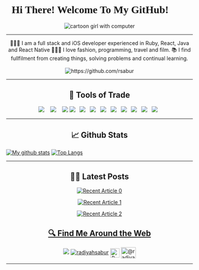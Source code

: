<h1 style="font-family:verdana;" align="center" >Hi There! Welcome To My GitHub! 👋🏾</h1>

<p align="center">
<img src="https://media.istockphoto.com/vectors/young-african-woman-with-dark-hair-works-on-a-laptop-work-from-home-vector-id1251388737?k=6&m=1251388737&s=612x612&w=0&h=eJdo48hvDpL3ZpTYYovd4u44Ec_FE5k8rlnwJVs-JT0=" alt="cartoon girl with computer"/>
</p>

<hr>

<p align="center">
👩🏾‍🎓 I am a full stack and iOS developer experienced in Ruby, React, Java and React Native
👩🏾‍💻 I love fashion, programming, travel and film.
📚 I find fullfilment from creating things, solving problems and continual learning.
  <br> <br>
  <img src="https://komarev.com/ghpvc/?username=rsabur" alt="https://github.com/rsabur" />
</p>

<hr>

<h2 align="center"> 🔭 Tools of Trade</h2>
<p align="center">
  <img src="https://img.shields.io/badge/JavaScript-323330?style=for-the-badge&logo=javascript&logoColor=F7DF1E" />&nbsp;&nbsp;&nbsp;
  <img src="https://img.shields.io/badge/React-20232A?style=for-the-badge&logo=react&logoColor=61DAFB" />&nbsp;&nbsp;&nbsp;
  <img src="https://img.shields.io/badge/redux-%23593d88.svg?style=for-the-badge&logo=redux&logoColor=white" />
  <img src="https://img.shields.io/badge/React_Router-CA4245?style=for-the-badge&logo=react-router&logoColor=white" />&nbsp;&nbsp;
  <img src="https://img.shields.io/badge/Ruby-CC342D?style=for-the-badge&logo=ruby&logoColor=white" />&nbsp;&nbsp;
  <img src="https://img.shields.io/badge/Ruby_on_Rails-CC0000?style=for-the-badge&logo=ruby-on-rails&logoColor=white" />&nbsp;&nbsp;
  <img src="https://img.shields.io/badge/CSS-239120?&style=for-the-badge&logo=css3&logoColor=white" />&nbsp;&nbsp;
  <img src="https://img.shields.io/badge/HTML-239120?style=for-the-badge&logo=html5&logoColor=white" />&nbsp;&nbsp;
  <img src="https://img.shields.io/badge/Bootstrap-563D7C?style=for-the-badge&logo=bootstrap&logoColor=white" />&nbsp;&nbsp;
  <img src="https://img.shields.io/badge/Material--UI-0081CB?style=for-the-badge&logo=material-ui&logoColor=white" />&nbsp;&nbsp;
  <img src="https://img.shields.io/badge/PostgreSQL-316192?style=for-the-badge&logo=postgresql&logoColor=white" />&nbsp;&nbsp;
  <img src="https://img.shields.io/badge/SQLite-07405E?style=for-the-badge&logo=sqlite&logoColor=white" />&nbsp;&nbsp;
</p>

<hr> 

<h2 align="center"> 📈 Github Stats</h2>

[![My github stats](https://github-readme-stats.vercel.app/api?username=rsabur&layout=compact&theme=midnight-purple&hide_border=true)](https://github.com/ashleypean/github-readme-stats)
[![Top Langs](https://github-readme-stats.vercel.app/api/top-langs/?username=rsabur&layout=compact&theme=midnight-purple&hide_border=true)](https://github.com/ashleypean/github-readme-stats)

<hr>

<h2 align="center">✍🏾 Latest Posts</h2>
<p align="center">
 <a target="_blank" href="https://github-readme-medium-recent-article.vercel.app/medium/@radiyahsabur/0"><img src="https://github-readme-medium-recent-article.vercel.app/medium/@radiyahsabur/0" alt="Recent Article 0">
  </p>
 
<p align="center">
 <a target="_blank" href="https://github-readme-medium-recent-article.vercel.app/medium/@radiyahsabur/0"><img src="https://github-readme-medium-recent-article.vercel.app/medium/@radiyahsabur/1" alt="Recent Article 1">
  </p>
 
<p align="center">
 <a target="_blank" href="https://github-readme-medium-recent-article.vercel.app/medium/@radiyahsabur/0"><img src="https://github-readme-medium-recent-article.vercel.app/medium/@radiyahsabur/2" alt="Recent Article 2">
  </p>
  
<h2 align="center">🔍 Find Me Around the Web</h2>
<p align="center">
<a target="_blank" href="https://www.linkedin.com/in/radiyahsabur/"><img src="https://img.shields.io/badge/linkedin-%230077B5.svg?&style=for-the-badge&logo=linkedin&logoColor=white" /></a>
<a href="https://twitter.com/radiyahsabur" target="blank"><img src="https://img.shields.io/twitter/follow/radiyahsabur?logo=twitter&style=for-the-badge" alt="radiyahsabur" /></a>
<a href="https://radiyahsabur.com" target="blank"><img align="center" src="https://www.nicepng.com/png/detail/178-1787529_deploy-to-github-pages-github-pages-logo-png.png" alt="Radiyah Sabur's Portfolio" height="25"/></a>
<a href="https://medium.com/@radiyahsabur" target="blank"><img align="center" src="https://raw.githubusercontent.com/rahuldkjain/github-profile-readme-generator/master/src/images/icons/Social/medium.svg" alt="@radiyahsabur" height="30" width="40" /></a>
</p>

<hr>
